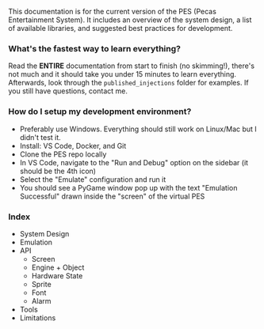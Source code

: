 This documentation is for the current version of the PES (Pecas Entertainment System). It includes an overview of the system design, a list of available libraries, and suggested best practices for development.

### What's the fastest way to learn everything?
Read the **ENTIRE** documentation from start to finish (no skimming!), there's not much and it should take you under 15 minutes to learn everything. Afterwards, look through the `published_injections` folder for examples. If you still have questions, contact me.

### How do I setup my development environment?
- Preferably use Windows. Everything should still work on Linux/Mac but I didn't test it.
- Install: VS Code, Docker, and Git
- Clone the PES repo locally
- In VS Code, navigate to the "Run and Debug" option on the sidebar (it should be the 4th icon) 
- Select the "Emulate" configuration and run it
- You should see a PyGame window pop up with the text "Emulation Successful" drawn inside the "screen" of the virtual PES

### Index
- System Design
- Emulation
- API
	- Screen
	- Engine + Object
	- Hardware State
	- Sprite
	- Font
	- Alarm
- Tools
- Limitations

